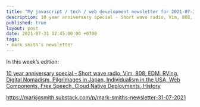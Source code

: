 ```yaml
---
title: "My javascript / tech / web development newsletter for 2021-07-31 is out!"
description: 10 year anniversary special - Short wave radio, Vim, 808, EDM, RVing, Digital Nomadism, Pilgrimages in Japan, Individualism in the USA, Web Components, Free Speech, Cloud Native Deployments, History
published: true
layout: post
date: 2021-07-31 12:45:00:00 +0700
tags:
- mark smith’s newsletter
---
```

In this week’s edition:

[10 year anniversary special - Short wave radio, Vim, 808, EDM, RVing, Digital Nomadism, Pilgrimages in Japan, Individualism in the USA, Web Components, Free Speech, Cloud Native Deployments, History](https://markjgsmith.substack.com/p/mark-smiths-newsletter-31-07-2021)

https://markjgsmith.substack.com/p/mark-smiths-newsletter-31-07-2021
